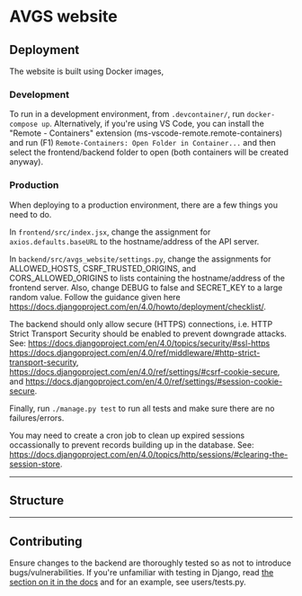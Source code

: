 # AVGS website
## Deployment
The website is built using Docker images, 
### Development
To run in a development environment, from `.devcontainer/`, run `docker-compose up`. Alternatively, if you're using VS Code, you can install the "Remote - Containers" extension (ms-vscode-remote.remote-containers) and run (F1) `Remote-Containers: Open Folder in Container...` and then select the frontend/backend folder to open (both containers will be created anyway).

### Production
When deploying to a production environment, there are a few things you need to do.

In `frontend/src/index.jsx`, change the assignment for `axios.defaults.baseURL` to the hostname/address of the API server.

In `backend/src/avgs_website/settings.py`, change the assignments for ALLOWED_HOSTS, CSRF_TRUSTED_ORIGINS, and CORS_ALLOWED_ORIGINS to lists containing the hostname/address of the frontend server. Also, change DEBUG to false and SECRET_KEY to a large random value. Follow the guidance given here https://docs.djangoproject.com/en/4.0/howto/deployment/checklist/.

The backend should only allow secure (HTTPS) connections, i.e. HTTP Strict Transport Security should be enabled to prevent downgrade attacks. See: 
https://docs.djangoproject.com/en/4.0/topics/security/#ssl-https
https://docs.djangoproject.com/en/4.0/ref/middleware/#http-strict-transport-security, https://docs.djangoproject.com/en/4.0/ref/settings/#csrf-cookie-secure, and https://docs.djangoproject.com/en/4.0/ref/settings/#session-cookie-secure.

Finally, run `./manage.py test` to run all tests and make sure there are no failures/errors.

You may need to create a cron job to clean up expired sessions occassionally to prevent records building up in the database. See: https://docs.djangoproject.com/en/4.0/topics/http/sessions/#clearing-the-session-store.

---

## Structure

---

## Contributing
Ensure changes to the backend are thoroughly tested so as not to introduce bugs/vulnerabilities. If you're unfamiliar with testing in Django, read [the section on it in the docs](https://docs.djangoproject.com/en/4.0/topics/testing/) and for an example, see users/tests.py.
